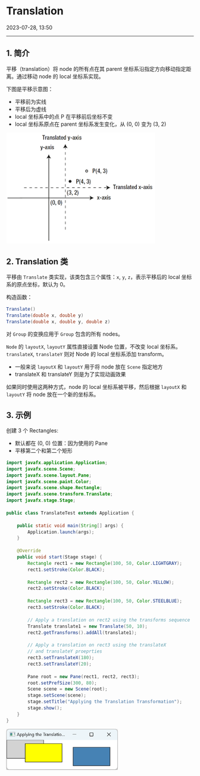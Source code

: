 # Translation

2023-07-28, 13:50
****
## 1. 简介

平移（translation）将 node 的所有点在其 parent 坐标系沿指定方向移动指定距离。通过移动 node 的 local 坐标系实现。

下图是平移示意图：

- 平移前为实线
- 平移后为虚线
- local 坐标系中的点 P 在平移前后坐标不变
- local 坐标系原点在 parent 坐标系发生变化，从 (0, 0) 变为 (3, 2)

<img src="images/Pasted%20image%2020230726164738.png" width="400" />

## 2. Translation 类

平移由 `Translate` 类实现，该类包含三个属性：`x`, `y`, `z`，表示平移后的 local 坐标系的原点坐标，默认为 0。

构造函数：

```java
Translate()
Translate(double x, double y)
Translate(double x, double y, double z)
```

对 `Group` 的变换应用于 `Group` 包含的所有 nodes。

`Node` 的 `layoutX`, `layoutY` 属性直接设置 Node 位置，不改变 local 坐标系。`translateX`, `translateY` 则对 Node 的 local 坐标系添加 transform。

- 一般来说 `layoutX` 和 `layoutY` 用于将 node 放在 `Scene` 指定地方
- translateX 和 translateY 则是为了实现动画效果

如果同时使用这两种方式，node 的 local 坐标系被平移，然后根据 `layoutX` 和 `layoutY` 将 node 放在一个新的坐标系。

## 3. 示例

创建 3 个 Rectangles:

- 默认都在 (0, 0) 位置：因为使用的 Pane
- 平移第二个和第二个矩形

```java
import javafx.application.Application;
import javafx.scene.Scene;
import javafx.scene.layout.Pane;
import javafx.scene.paint.Color;
import javafx.scene.shape.Rectangle;
import javafx.scene.transform.Translate;
import javafx.stage.Stage;

public class TranslateTest extends Application {

    public static void main(String[] args) {
        Application.launch(args);
    }

    @Override
    public void start(Stage stage) {
        Rectangle rect1 = new Rectangle(100, 50, Color.LIGHTGRAY);
        rect1.setStroke(Color.BLACK);

        Rectangle rect2 = new Rectangle(100, 50, Color.YELLOW);
        rect2.setStroke(Color.BLACK);

        Rectangle rect3 = new Rectangle(100, 50, Color.STEELBLUE);
        rect3.setStroke(Color.BLACK);

        // Apply a translation on rect2 using the transforms sequence
        Translate translate1 = new Translate(50, 10);
        rect2.getTransforms().addAll(translate1);

        // Apply a translation on rect3 using the translateX
        // and translateY proeprties
        rect3.setTranslateX(180);
        rect3.setTranslateY(20);

        Pane root = new Pane(rect1, rect2, rect3);
        root.setPrefSize(300, 80);
        Scene scene = new Scene(root);
        stage.setScene(scene);
        stage.setTitle("Applying the Translation Transformation");
        stage.show();
    }
}
```

<img src="images/Pasted%20image%2020230726172005.png" width="300" />

